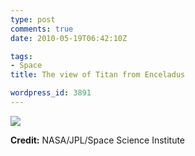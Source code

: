 ```yaml
---
type: post
comments: true
date: 2010-05-19T06:42:10Z

tags:
- Space
title: The view of Titan from Enceladus

wordpress_id: 3891
---
```


[![](http://local.wordpress/wp-content/uploads/2010/05/n00154034-300x300.jpg)](http://local.wordpress/wp-content/uploads/2010/05/n00154034.jpg)



**Credit:** NASA/JPL/Space Science Institute
